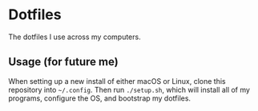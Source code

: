 # Dotfiles

The dotfiles I use across my computers.

## Usage (for future me)

When setting up a new install of either macOS or Linux, clone this repository into `~/.config`. 
Then run `./setup.sh`, which will install all of my programs, configure the OS, and bootstrap my
dotfiles.
